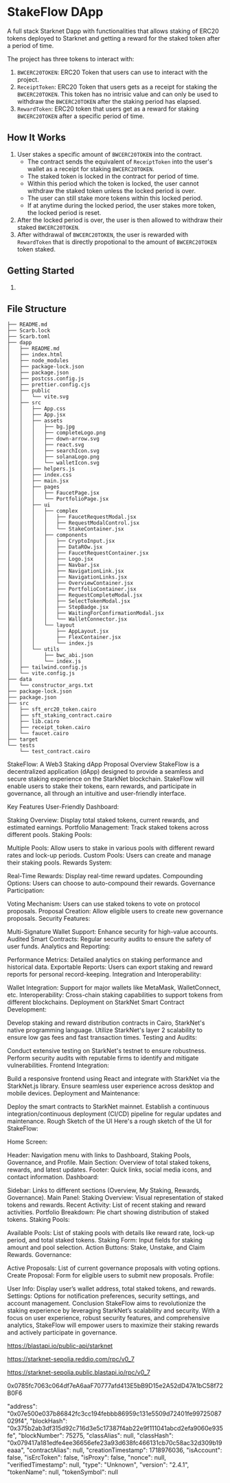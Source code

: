 # StakeFlow DApp

A full stack Starknet Dapp with functionalities that allows staking of ERC20 tokens deployed to Starknet and getting a reward for the staked token after a period of time.

The project has three tokens to interact with:

1. `BWCERC20TOKEN`: ERC20 Token that users can use to interact with the project.
2. `ReceiptToken`: ERC20 Token that users gets as a receipt for staking the `BWCERC20TOKEN`. This token has no intrisic value and can only be used to withdraw the `BWCERC20TOKEN` after the staking period has elapsed.
3. `RewardToken`: ERC20 token that users get as a reward for staking `BWCERC20TOKEN` after a specific period of time.

## How It Works

1. User stakes a specific amount of `BWCERC20TOKEN` into the contract.
    - The contract sends the equivalent of `ReceiptToken` into the user's wallet as a receipt for staking `BWCERC20TOKEN`.
    - The staked token is locked in the contract for period of time.
    - Within this period which the token is locked, the user cannot withdraw the staked token unless the locked period is over.
    - The user can still stake more tokens within this locked period.
    - If at anytime during the locked period, the user stakes more token, the locked period is reset.
2. After the locked period is over, the user is then allowed to withdraw their staked `BWCERC20TOKEN`.
3. After withdrawal of `BWCERC20TOKEN`, the user is rewarded with `RewardToken` that is directly propotional to the amount of `BWCERC20TOKEN` token staked.

## Getting Started

1.

## File Structure

```
├── README.md
├── Scarb.lock
├── Scarb.toml
├── dapp
│   ├── README.md
│   ├── index.html
│   ├── node_modules
│   ├── package-lock.json
│   ├── package.json
│   ├── postcss.config.js
│   ├── prettier.config.cjs
│   ├── public
│   │   └── vite.svg
│   ├── src
│   │   ├── App.css
│   │   ├── App.jsx
│   │   ├── assets
│   │   │   ├── bg.jpg
│   │   │   ├── completeLogo.png
│   │   │   ├── down-arrow.svg
│   │   │   ├── react.svg
│   │   │   ├── searchIcon.svg
│   │   │   ├── solanaLogo.png
│   │   │   └── walletIcon.svg
│   │   ├── helpers.js
│   │   ├── index.css
│   │   ├── main.jsx
│   │   ├── pages
│   │   │   ├── FaucetPage.jsx
│   │   │   └── PortfolioPage.jsx
│   │   ├── ui
│   │   │   ├── complex
│   │   │   │   ├── FaucetRequestModal.jsx
│   │   │   │   ├── RequestModalControl.jsx
│   │   │   │   └── StakeContainer.jsx
│   │   │   ├── components
│   │   │   │   ├── CryptoInput.jsx
│   │   │   │   ├── DataROw.jsx
│   │   │   │   ├── FaucetRequestContainer.jsx
│   │   │   │   ├── Logo.jsx
│   │   │   │   ├── Navbar.jsx
│   │   │   │   ├── NavigationLink.jsx
│   │   │   │   ├── NavigationLinks.jsx
│   │   │   │   ├── OverviewContainer.jsx
│   │   │   │   ├── PortfolioContainer.jsx
│   │   │   │   ├── RequestCompleteModal.jsx
│   │   │   │   ├── SelectTokenModal.jsx
│   │   │   │   ├── StepBadge.jsx
│   │   │   │   ├── WaitingForConfirmationModal.jsx
│   │   │   │   └── WalletConnector.jsx
│   │   │   └── layout
│   │   │       ├── AppLayout.jsx
│   │   │       ├── FlexContainer.jsx
│   │   │       └── index.js
│   │   └── utils
│   │       ├── bwc_abi.json
│   │       └── index.js
│   ├── tailwind.config.js
│   └── vite.config.js
├── data
│   └── constructor_args.txt
├── package-lock.json
├── package.json
├── src
│   ├── sft_erc20_token.cairo
│   ├── sft_staking_contract.cairo
│   ├── lib.cairo
│   ├── receipt_token.cairo
│   └── faucet.cairo
├── target
└── tests
    └── test_contract.cairo
```

StakeFlow: A Web3 Staking dApp Proposal
Overview
StakeFlow is a decentralized application (dApp) designed to provide a seamless and secure staking experience on the StarkNet blockchain. StakeFlow will enable users to stake their tokens, earn rewards, and participate in governance, all through an intuitive and user-friendly interface.

Key Features
User-Friendly Dashboard:

Staking Overview: Display total staked tokens, current rewards, and estimated earnings.
Portfolio Management: Track staked tokens across different pools.
Staking Pools:

Multiple Pools: Allow users to stake in various pools with different reward rates and lock-up periods.
Custom Pools: Users can create and manage their staking pools.
Rewards System:

Real-Time Rewards: Display real-time reward updates.
Compounding Options: Users can choose to auto-compound their rewards.
Governance Participation:

Voting Mechanism: Users can use staked tokens to vote on protocol proposals.
Proposal Creation: Allow eligible users to create new governance proposals.
Security Features:

Multi-Signature Wallet Support: Enhance security for high-value accounts.
Audited Smart Contracts: Regular security audits to ensure the safety of user funds.
Analytics and Reporting:

Performance Metrics: Detailed analytics on staking performance and historical data.
Exportable Reports: Users can export staking and reward reports for personal record-keeping.
Integration and Interoperability:

Wallet Integration: Support for major wallets like MetaMask, WalletConnect, etc.
Interoperability: Cross-chain staking capabilities to support tokens from different blockchains.
Deployment on StarkNet
Smart Contract Development:

Develop staking and reward distribution contracts in Cairo, StarkNet's native programming language.
Utilize StarkNet's layer 2 scalability to ensure low gas fees and fast transaction times.
Testing and Audits:

Conduct extensive testing on StarkNet's testnet to ensure robustness.
Perform security audits with reputable firms to identify and mitigate vulnerabilities.
Frontend Integration:

Build a responsive frontend using React and integrate with StarkNet via the StarkNet.js library.
Ensure seamless user experience across desktop and mobile devices.
Deployment and Maintenance:

Deploy the smart contracts to StarkNet mainnet.
Establish a continuous integration/continuous deployment (CI/CD) pipeline for regular updates and maintenance.
Rough Sketch of the UI
Here's a rough sketch of the UI for StakeFlow:

Home Screen:

Header: Navigation menu with links to Dashboard, Staking Pools, Governance, and Profile.
Main Section: Overview of total staked tokens, rewards, and latest updates.
Footer: Quick links, social media icons, and contact information.
Dashboard:

Sidebar: Links to different sections (Overview, My Staking, Rewards, Governance).
Main Panel:
Staking Overview: Visual representation of staked tokens and rewards.
Recent Activity: List of recent staking and reward activities.
Portfolio Breakdown: Pie chart showing distribution of staked tokens.
Staking Pools:

Available Pools: List of staking pools with details like reward rate, lock-up period, and total staked tokens.
Staking Form: Input fields for staking amount and pool selection.
Action Buttons: Stake, Unstake, and Claim Rewards.
Governance:

Active Proposals: List of current governance proposals with voting options.
Create Proposal: Form for eligible users to submit new proposals.
Profile:

User Info: Display user’s wallet address, total staked tokens, and rewards.
Settings: Options for notification preferences, security settings, and account management.
Conclusion
StakeFlow aims to revolutionize the staking experience by leveraging StarkNet’s scalability and security. With a focus on user experience, robust security features, and comprehensive analytics, StakeFlow will empower users to maximize their staking rewards and actively participate in governance.

<https://blastapi.io/public-api/starknet>

<https://starknet-sepolia.reddio.com/rpc/v0_7>

<https://starknet-sepolia.public.blastapi.io/rpc/v0_7>

0x0785fc7063c064df7eA6aaF70777afd413E5bB9D15e2A52dD47A1bC58f72B0F6

  "address": "0x07e500e037b86842fc3cc194febbb86959c131e5509d72401fe99725087029f4",
  "blockHash": "0x375b2ab3df315d92c716d3e5c17387f4ab22e9f111041abcd2efa9060e935fe",
  "blockNumber": 75275,
  "classAlias": null,
  "classHash": "0x079417a181edfe4ee36656efe23a93d638fc466131cb70c58ac32d309b19eaaa",
  "contractAlias": null,
  "creationTimestamp": 1718976036,
  "isAccount": false,
  "isErcToken": false,
  "isProxy": false,
  "nonce": null,
  "verifiedTimestamp": null,
  "type": "Unknown",
  "version": "2.4.1",
  "tokenName": null,
  "tokenSymbol": null